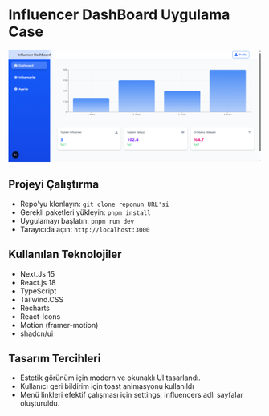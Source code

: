 # Influencer DashBoard Uygulama Case
![DashBoard](dashboard_ss.png)

## Projeyi Çalıştırma
- Repo'yu klonlayın: `git clone reponun URL'si `
- Gerekli paketleri yükleyin: `pnpm install`
- Uygulamayı başlatın: `pnpm run dev`
- Tarayıcıda açın: `http://localhost:3000`


## Kullanılan Teknolojiler
- Next.Js 15
- React.js 18
- TypeScript
- Tailwind.CSS
- Recharts
- React-Icons
- Motion (framer-motion)
- shadcn/ui

## Tasarım Tercihleri
- Estetik görünüm için modern ve okunaklı UI tasarlandı.
- Kullanıcı geri bildirim için toast animasyonu kullanıldı
- Menü linkleri efektif çalışması için settings, influencers adlı sayfalar oluşturuldu.
